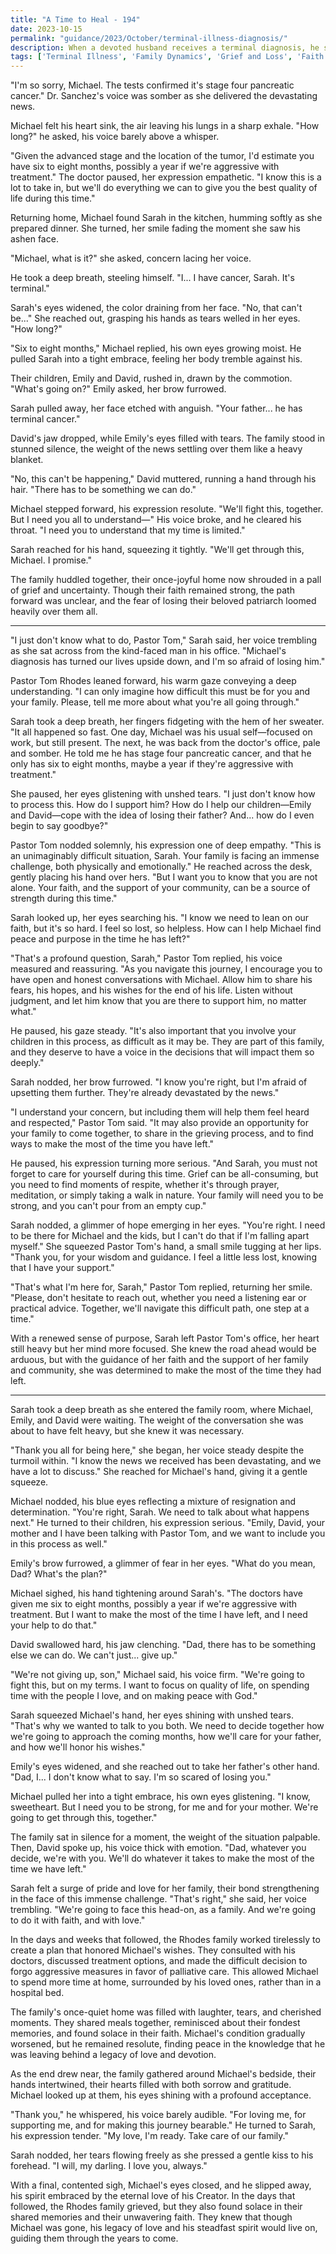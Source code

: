 ```yaml
---
title: "A Time to Heal - 194"
date: 2023-10-15
permalink: "guidance/2023/October/terminal-illness-diagnosis/"
description: When a devoted husband receives a terminal diagnosis, he struggles to find the strength and faith to navigate the profound challenges that lie ahead. Seeking guidance from Pastor Tom Rhodes, he embarks on a journey of self-discovery, reconnection with his family, and a deeper understanding of God's purpose, ultimately finding peace and purpose in the face of life's most difficult transition.
tags: ['Terminal Illness', 'Family Dynamics', 'Grief and Loss', 'Faith and Spirituality', 'Pastoral Guidance']
---
```

"I'm so sorry, Michael. The tests confirmed it's stage four pancreatic cancer." Dr. Sanchez's voice was somber as she delivered the devastating news.

Michael felt his heart sink, the air leaving his lungs in a sharp exhale. "How long?" he asked, his voice barely above a whisper.

"Given the advanced stage and the location of the tumor, I'd estimate you have six to eight months, possibly a year if we're aggressive with treatment." The doctor paused, her expression empathetic. "I know this is a lot to take in, but we'll do everything we can to give you the best quality of life during this time."

Returning home, Michael found Sarah in the kitchen, humming softly as she prepared dinner. She turned, her smile fading the moment she saw his ashen face.

"Michael, what is it?" she asked, concern lacing her voice.

He took a deep breath, steeling himself. "I... I have cancer, Sarah. It's terminal."

Sarah's eyes widened, the color draining from her face. "No, that can't be..." She reached out, grasping his hands as tears welled in her eyes. "How long?"

"Six to eight months," Michael replied, his own eyes growing moist. He pulled Sarah into a tight embrace, feeling her body tremble against his.

Their children, Emily and David, rushed in, drawn by the commotion. "What's going on?" Emily asked, her brow furrowed.

Sarah pulled away, her face etched with anguish. "Your father... he has terminal cancer."

David's jaw dropped, while Emily's eyes filled with tears. The family stood in stunned silence, the weight of the news settling over them like a heavy blanket.

"No, this can't be happening," David muttered, running a hand through his hair. "There has to be something we can do."

Michael stepped forward, his expression resolute. "We'll fight this, together. But I need you all to understand—" His voice broke, and he cleared his throat. "I need you to understand that my time is limited."

Sarah reached for his hand, squeezing it tightly. "We'll get through this, Michael. I promise."

The family huddled together, their once-joyful home now shrouded in a pall of grief and uncertainty. Though their faith remained strong, the path forward was unclear, and the fear of losing their beloved patriarch loomed heavily over them all.

***

"I just don't know what to do, Pastor Tom," Sarah said, her voice trembling as she sat across from the kind-faced man in his office. "Michael's diagnosis has turned our lives upside down, and I'm so afraid of losing him."

Pastor Tom Rhodes leaned forward, his warm gaze conveying a deep understanding. "I can only imagine how difficult this must be for you and your family. Please, tell me more about what you're all going through."

Sarah took a deep breath, her fingers fidgeting with the hem of her sweater. "It all happened so fast. One day, Michael was his usual self—focused on work, but still present. The next, he was back from the doctor's office, pale and somber. He told me he has stage four pancreatic cancer, and that he only has six to eight months, maybe a year if they're aggressive with treatment."

She paused, her eyes glistening with unshed tears. "I just don't know how to process this. How do I support him? How do I help our children—Emily and David—cope with the idea of losing their father? And... how do I even begin to say goodbye?"

Pastor Tom nodded solemnly, his expression one of deep empathy. "This is an unimaginably difficult situation, Sarah. Your family is facing an immense challenge, both physically and emotionally." He reached across the desk, gently placing his hand over hers. "But I want you to know that you are not alone. Your faith, and the support of your community, can be a source of strength during this time."

Sarah looked up, her eyes searching his. "I know we need to lean on our faith, but it's so hard. I feel so lost, so helpless. How can I help Michael find peace and purpose in the time he has left?"

"That's a profound question, Sarah," Pastor Tom replied, his voice measured and reassuring. "As you navigate this journey, I encourage you to have open and honest conversations with Michael. Allow him to share his fears, his hopes, and his wishes for the end of his life. Listen without judgment, and let him know that you are there to support him, no matter what."

He paused, his gaze steady. "It's also important that you involve your children in this process, as difficult as it may be. They are part of this family, and they deserve to have a voice in the decisions that will impact them so deeply."

Sarah nodded, her brow furrowed. "I know you're right, but I'm afraid of upsetting them further. They're already devastated by the news."

"I understand your concern, but including them will help them feel heard and respected," Pastor Tom said. "It may also provide an opportunity for your family to come together, to share in the grieving process, and to find ways to make the most of the time you have left."

He paused, his expression turning more serious. "And Sarah, you must not forget to care for yourself during this time. Grief can be all-consuming, but you need to find moments of respite, whether it's through prayer, meditation, or simply taking a walk in nature. Your family will need you to be strong, and you can't pour from an empty cup."

Sarah nodded, a glimmer of hope emerging in her eyes. "You're right. I need to be there for Michael and the kids, but I can't do that if I'm falling apart myself." She squeezed Pastor Tom's hand, a small smile tugging at her lips. "Thank you, for your wisdom and guidance. I feel a little less lost, knowing that I have your support."

"That's what I'm here for, Sarah," Pastor Tom replied, returning her smile. "Please, don't hesitate to reach out, whether you need a listening ear or practical advice. Together, we'll navigate this difficult path, one step at a time."

With a renewed sense of purpose, Sarah left Pastor Tom's office, her heart still heavy but her mind more focused. She knew the road ahead would be arduous, but with the guidance of her faith and the support of her family and community, she was determined to make the most of the time they had left.

***

Sarah took a deep breath as she entered the family room, where Michael, Emily, and David were waiting. The weight of the conversation she was about to have felt heavy, but she knew it was necessary.

"Thank you all for being here," she began, her voice steady despite the turmoil within. "I know the news we received has been devastating, and we have a lot to discuss." She reached for Michael's hand, giving it a gentle squeeze.

Michael nodded, his blue eyes reflecting a mixture of resignation and determination. "You're right, Sarah. We need to talk about what happens next." He turned to their children, his expression serious. "Emily, David, your mother and I have been talking with Pastor Tom, and we want to include you in this process as well."

Emily's brow furrowed, a glimmer of fear in her eyes. "What do you mean, Dad? What's the plan?"

Michael sighed, his hand tightening around Sarah's. "The doctors have given me six to eight months, possibly a year if we're aggressive with treatment. But I want to make the most of the time I have left, and I need your help to do that."

David swallowed hard, his jaw clenching. "Dad, there has to be something else we can do. We can't just... give up."

"We're not giving up, son," Michael said, his voice firm. "We're going to fight this, but on my terms. I want to focus on quality of life, on spending time with the people I love, and on making peace with God."

Sarah squeezed Michael's hand, her eyes shining with unshed tears. "That's why we wanted to talk to you both. We need to decide together how we're going to approach the coming months, how we'll care for your father, and how we'll honor his wishes."

Emily's eyes widened, and she reached out to take her father's other hand. "Dad, I... I don't know what to say. I'm so scared of losing you."

Michael pulled her into a tight embrace, his own eyes glistening. "I know, sweetheart. But I need you to be strong, for me and for your mother. We're going to get through this, together."

The family sat in silence for a moment, the weight of the situation palpable. Then, David spoke up, his voice thick with emotion. "Dad, whatever you decide, we're with you. We'll do whatever it takes to make the most of the time we have left."

Sarah felt a surge of pride and love for her family, their bond strengthening in the face of this immense challenge. "That's right," she said, her voice trembling. "We're going to face this head-on, as a family. And we're going to do it with faith, and with love."

In the days and weeks that followed, the Rhodes family worked tirelessly to create a plan that honored Michael's wishes. They consulted with his doctors, discussed treatment options, and made the difficult decision to forgo aggressive measures in favor of palliative care. This allowed Michael to spend more time at home, surrounded by his loved ones, rather than in a hospital bed.

The family's once-quiet home was filled with laughter, tears, and cherished moments. They shared meals together, reminisced about their fondest memories, and found solace in their faith. Michael's condition gradually worsened, but he remained resolute, finding peace in the knowledge that he was leaving behind a legacy of love and devotion.

As the end drew near, the family gathered around Michael's bedside, their hands intertwined, their hearts filled with both sorrow and gratitude. Michael looked up at them, his eyes shining with a profound acceptance.

"Thank you," he whispered, his voice barely audible. "For loving me, for supporting me, and for making this journey bearable." He turned to Sarah, his expression tender. "My love, I'm ready. Take care of our family."

Sarah nodded, her tears flowing freely as she pressed a gentle kiss to his forehead. "I will, my darling. I love you, always."

With a final, contented sigh, Michael's eyes closed, and he slipped away, his spirit embraced by the eternal love of his Creator. In the days that followed, the Rhodes family grieved, but they also found solace in their shared memories and their unwavering faith. They knew that though Michael was gone, his legacy of love and his steadfast spirit would live on, guiding them through the years to come.


